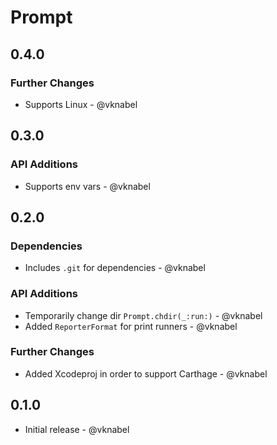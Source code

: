# Prompt

## 0.4.0

### Further Changes

- Supports Linux - @vknabel

## 0.3.0

### API Additions

- Supports env vars - @vknabel

## 0.2.0

### Dependencies

- Includes `.git` for dependencies - @vknabel

### API Additions

- Temporarily change dir `Prompt.chdir(_:run:)` - @vknabel
- Added `ReporterFormat` for print runners - @vknabel

### Further Changes

- Added Xcodeproj in order to support Carthage - @vknabel

## 0.1.0

- Initial release - @vknabel
